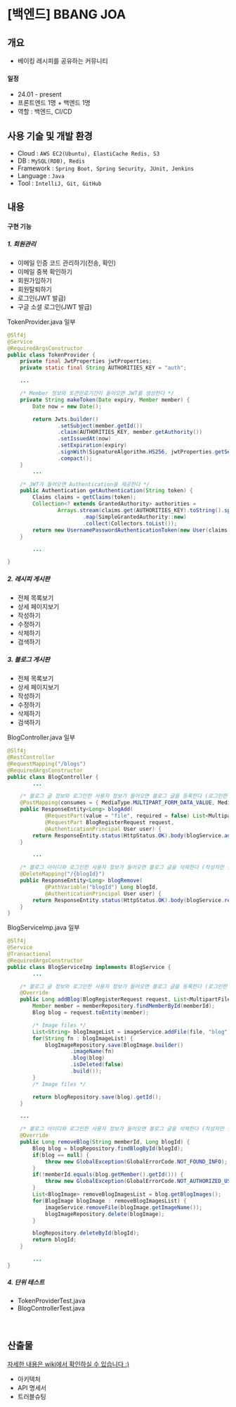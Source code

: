 # [백엔드] BBANG JOA
## 개요
- 베이킹 레시피를 공유하는 커뮤니티

#### 일정
- 24.01 - present
- 프론트엔드 1명 + 백엔드 1명
- 역할 : 백엔드, CI/CD

## 사용 기술 및 개발 환경
- Cloud : ```AWS EC2(Ubuntu), ElastiCache Redis, S3```
- DB : ```MySQL(RDB), Redis```
- Framework : ```Spring Boot, Spring Security, JUnit, Jenkins```
- Language : ```Java```
- Tool : ```IntelliJ, Git, GitHub```

## 내용
#### 구현 기능
##### 1.  회원관리
- 이메일 인증 코드 관리하기(전송, 확인)
- 이메일 중복 확인하기
- 회원가입하기
- 회원탈퇴하기
- 로그인(JWT 발급)
- 구글 소셜 로그인(JWT 발급)

TokenProvider.java 일부
```java
@Slf4j
@Service
@RequiredArgsConstructor
public class TokenProvider {
	private final JwtProperties jwtProperties;
	private static final String AUTHORITIES_KEY = "auth";

	...

	/* Member 정보와 토큰만료기간이 들어오면 JWT를 생성한다 */
	private String makeToken(Date expiry, Member member) {
		Date now = new Date();

		return Jwts.builder()
				.setSubject(member.getId())
				.claim(AUTHORITIES_KEY, member.getAuthority())
				.setIssuedAt(now)
				.setExpiration(expiry)
				.signWith(SignatureAlgorithm.HS256, jwtProperties.getSecretKey())
				.compact();
	}
    	...

	/* JWT가 들어오면 Authentication을 제공한다 */
	public Authentication getAuthentication(String token) {
		Claims claims = getClaims(token);
		Collection<? extends GrantedAuthority> authorities =
				Arrays.stream(claims.get(AUTHORITIES_KEY).toString().split(","))
						.map(SimpleGrantedAuthority::new)
						.collect(Collectors.toList());
		return new UsernamePasswordAuthenticationToken(new User(claims.getSubject(), "", authorities), token, authorities);
	}

    	...

}
```

##### 2. 레시피 게시판
- 전체 목록보기
- 상세 페이지보기
- 작성하기
- 수정하기
- 삭제하기
- 검색하기

##### 3. 블로그 게시판
- 전체 목록보기
- 상세 페이지보기
- 작성하기
- 수정하기
- 삭제하기
- 검색하기

BlogController.java 일부
```java
@Slf4j
@RestController
@RequestMapping("/blogs")
@RequiredArgsConstructor
public class BlogController {
    	...

  	/* 블로그 글 정보와 로그인한 사용자 정보가 들어오면 블로그 글을 등록한다 (로그인한 사용자만 접근 가능) */
	@PostMapping(consumes = { MediaType.MULTIPART_FORM_DATA_VALUE, MediaType.APPLICATION_JSON_VALUE })
	public ResponseEntity<Long> blogAdd(
			@RequestPart(value = "file", required = false) List<MultipartFile> file,
			@RequestPart BlogRegisterRequest request,
			@AuthenticationPrincipal User user) {
		return ResponseEntity.status(HttpStatus.OK).body(blogService.addBlog(request, file, user.getUsername()));
	}

    	...

  	/* 블로그 아이디와 로그인한 사용자 정보가 들어오면 블로그 글을 삭제한다 (작성자만 접근 가능) */
	@DeleteMapping("/{blogId}")
	public ResponseEntity<Long> blogRemove(
			@PathVariable("blogId") Long blogId,
			@AuthenticationPrincipal User user) {
		return ResponseEntity.status(HttpStatus.OK).body(blogService.removeBlog(user.getUsername(), blogId));
	}
}
```

BlogServiceImp.java 일부
```java
@Slf4j
@Service
@Transactional
@RequiredArgsConstructor
public class BlogServiceImp implements BlogService {
    	...

  	/* 블로그 글 정보와 로그인한 사용자 정보가 들어오면 블로그 글을 등록한다 (로그인한 사용자만 접근 가능) */
	@Override
	public Long addBlog(BlogRegisterRequest request, List<MultipartFile> file, String memberId) {
		Member member = memberRepository.findMemberById(memberId);
		Blog blog = request.toEntity(member);

		/* Image files */
		List<String> blogImageList = imageService.addFile(file, "blog");
		for(String fn : blogImageList) {
			blogImageRepository.save(BlogImage.builder()
					.imageName(fn)
					.blog(blog)
					.isDeleted(false)
					.build());
		}
		/* Image files */

		return blogRepository.save(blog).getId();
	}

	...

  	/* 블로그 아이디와 로그인한 사용자 정보가 들어오면 블로그 글을 삭제한다 (작성자만 접근 가능) */
	@Override
	public Long removeBlog(String memberId, Long blogId) {
		Blog blog = blogRepository.findBlogById(blogId);
		if(blog == null) {
			throw new GlobalException(GlobalErrorCode.NOT_FOUND_INFO);
		}
		if(!memberId.equals(blog.getMember().getId())) {
			throw new GlobalException(GlobalErrorCode.NOT_AUTHORIZED_USER);
		}
		List<BlogImage> removeBlogImagesList = blog.getBlogImages();
		for(BlogImage blogImage : removeBlogImagesList) {
			imageService.removeFile(blogImage.getImageName());
			blogImageRepository.delete(blogImage);
		}

		blogRepository.deleteById(blogId);
		return blogId;
	}

    	...	
}
```

##### 4. 단위 테스트
- TokenProviderTest.java
- BlogControllerTest.java
<br>

## 산출물
[자세한 내용은 wiki에서 확인하실 수 있습니다 :)](https://github.com/oh5chaeyoung/bbang-joa/wiki)
- 아키텍처
- API 명세서
- 트러블슈팅
